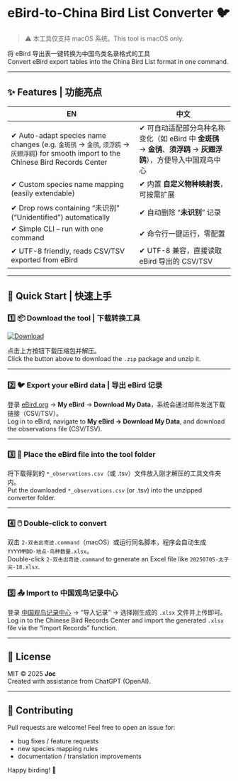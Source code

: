 # eBird-to-China Bird List Converter 🐦

> ⚠️ 本工具仅支持 macOS 系统。This tool is macOS only.

将 eBird 导出表一键转换为中国鸟类名录格式的工具  
Convert eBird export tables into the China Bird List format in one command.

---

## ✨ Features  |  功能亮点
| EN | 中文 |
|----|------|
| ✔  Auto-adapt species name changes (e.g. `金斑鸻` → `金鸻`, `须浮鸥` → `灰翅浮鸥`) for smooth import to the Chinese Bird Records Center | ✔  可自动适配部分鸟种名称变化（如 eBird 中 **金斑鸻** → **金鸻**、**须浮鸥** → **灰翅浮鸥**），方便导入中国观鸟中心 |
| ✔  Custom species name mapping (easily extendable) | ✔  内置 **自定义物种映射表**，可按需扩展 |
| ✔  Drop rows containing “未识别” (“Unidentified”) automatically | ✔  自动删除 “**未识别**” 记录 |
| ✔  Simple CLI – run with one command | ✔  命令行一键运行，零配置 |
| ✔  UTF-8 friendly, reads CSV/TSV exported from eBird | ✔  UTF-8 兼容，直接读取 eBird 导出的 CSV/TSV |

---

## 🚀 Quick Start  |  快速上手

### 1️⃣ 📦 Download the tool | 下载转换工具
[![Download](https://img.shields.io/badge/Download%20ZIP-v1.1.1-blue?logo=github)](https://github.com/Jocioi/eBird-ChinaBird-Converter/releases/download/v1.1/eBird-ChinaBird-Converter_v1.1.1.zip)

点击上方按钮下载压缩包并解压。  
Click the button above to download the `.zip` package and unzip it.

---

### 2️⃣ 🐦 Export your eBird data | 导出 eBird 记录
登录 [eBird.org](https://ebird.org) → **My eBird** → **Download My Data**，系统会通过邮件发送下载链接（CSV/TSV）。  
Log in to eBird, navigate to **My eBird → Download My Data**, and download the observations file (CSV/TSV).

---

### 3️⃣ 📁 Place the eBird file into the tool folder  
将下载得到的 `*_observations.csv`（或 .tsv）文件放入刚才解压的工具文件夹内。  
Put the downloaded `*_observations.csv` (or .tsv) into the unzipped converter folder.

---

### 4️⃣ 🖱️ Double-click to convert  
双击 `2-双击出奇迹.command`（macOS）或运行同名脚本，程序会自动生成 `YYYYMMDD-地点-鸟种数量.xlsx`。  
Double-click `2-双击出奇迹.command` to generate an Excel file like `20250705-太子尖-18.xlsx`.

---

### 5️⃣ 📤 Import to 中国观鸟记录中心  
登录 [中国观鸟记录中心](https://www.birdreport.cn) → “导入记录” → 选择刚生成的 `.xlsx` 文件并上传即可。  
Log in to the Chinese Bird Records Center and import the generated `.xlsx` file via the “Import Records” function.

---

## 📝 License
MIT © 2025 **Joc**  
Created with assistance from ChatGPT (OpenAI).

---

## 🤝 Contributing
Pull requests are welcome! Feel free to open an issue for:

- bug fixes / feature requests  
- new species mapping rules  
- documentation / translation improvements  

Happy birding! 🐤
